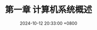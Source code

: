 ---
title: "第一章 计算机系统概述"
date: 2024-10-12 20:33:00 +0800
categories: ["408", 操作系统]
tags: ["408", 操作系统]
---